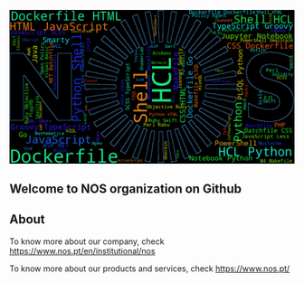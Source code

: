 ![WordCloud](https://github.com/nosportugal/.github/blob/main/output.png)

## Welcome to NOS organization on Github

## About

To know more about our company, check <https://www.nos.pt/en/institutional/nos>

To know more about our products and services, check <https://www.nos.pt/>
